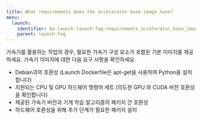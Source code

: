 ```yaml
---
title: What requirements does the accelerator base image have?
menu:
  launch:
    identifier: ko-launch-launch-faq-requirements_accelerator_base_image
    parent: launch-faq
---
```


가속기를 활용하는 작업의 경우, 필요한 가속기 구성 요소가 포함된 기본 이미지를 제공하세요. 가속기 이미지에 대한 다음 요구 사항을 확인하세요.

- Debian과의 호환성 (Launch Dockerfile은 apt-get을 사용하여 Python을 설치합니다)
- 지원되는 CPU 및 GPU 하드웨어 명령어 세트 (의도한 GPU 와 CUDA 버전 호환성을 확인합니다)
- 제공된 가속기 버전과 기계 학습 알고리즘의 패키지 간 호환성
- 하드웨어 호환성을 위해 추가 단계가 필요한 패키지 설치